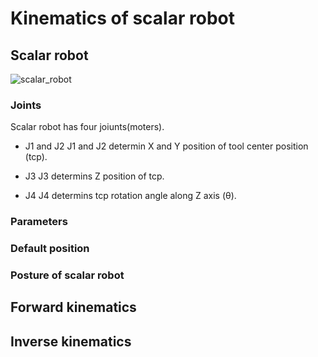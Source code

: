 # Kinematics of scalar robot
## Scalar robot
![scalar_robot](https://www.yamaha-motor.co.jp/robot/lineup/ykxg/yk-xe/img/index/img_main.jpg)
### Joints
Scalar robot has four joiunts(moters).  
- J1 and J2
J1 and J2 determin X and Y position of tool center position (tcp).  

- J3 
J3 determins Z position of tcp.

- J4
J4 determins tcp rotation angle along Z axis (θ).

### Parameters


### Default position

### Posture of scalar robot

## Forward kinematics


## Inverse kinematics
